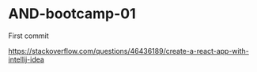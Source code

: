 # AND-bootcamp-01

First commit


https://stackoverflow.com/questions/46436189/create-a-react-app-with-intellij-idea

